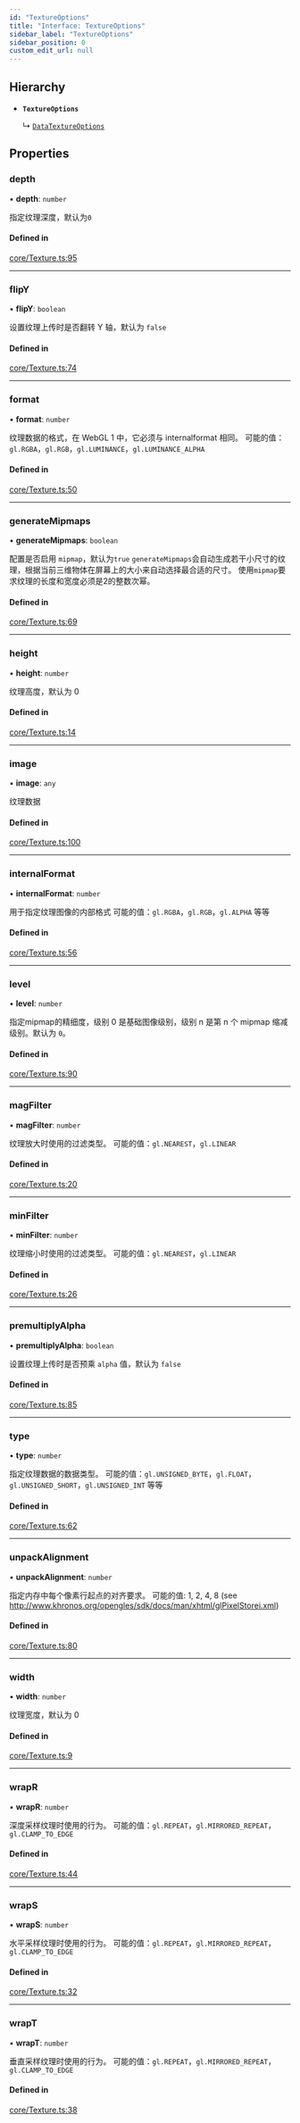 ```yaml
---
id: "TextureOptions"
title: "Interface: TextureOptions"
sidebar_label: "TextureOptions"
sidebar_position: 0
custom_edit_url: null
---
```


## Hierarchy

- **`TextureOptions`**

  ↳ [`DataTextureOptions`](DataTextureOptions.md)

## Properties

### depth

• **depth**: `number`

指定纹理深度，默认为`0`

#### Defined in

[core/Texture.ts:95](https://github.com/sakitam-gis/vis-engine/blob/master/src/core/Texture.ts?at&#x3D;1f0fb3d#line&#x3D;95)

___

### flipY

• **flipY**: `boolean`

设置纹理上传时是否翻转 Y 轴，默认为 `false`

#### Defined in

[core/Texture.ts:74](https://github.com/sakitam-gis/vis-engine/blob/master/src/core/Texture.ts?at&#x3D;1f0fb3d#line&#x3D;74)

___

### format

• **format**: `number`

纹理数据的格式，在 WebGL 1 中，它必须与 internalformat 相同。
可能的值：`gl.RGBA`，`gl.RGB`，`gl.LUMINANCE`，`gl.LUMINANCE_ALPHA`

#### Defined in

[core/Texture.ts:50](https://github.com/sakitam-gis/vis-engine/blob/master/src/core/Texture.ts?at&#x3D;1f0fb3d#line&#x3D;50)

___

### generateMipmaps

• **generateMipmaps**: `boolean`

配置是否启用 `mipmap`，默认为`true`
`generateMipmaps`会自动生成若干小尺寸的纹理，根据当前三维物体在屏幕上的大小来自动选择最合适的尺寸。
使用`mipmap`要求纹理的长度和宽度必须是2的整数次幂。

#### Defined in

[core/Texture.ts:69](https://github.com/sakitam-gis/vis-engine/blob/master/src/core/Texture.ts?at&#x3D;1f0fb3d#line&#x3D;69)

___

### height

• **height**: `number`

纹理高度，默认为 0

#### Defined in

[core/Texture.ts:14](https://github.com/sakitam-gis/vis-engine/blob/master/src/core/Texture.ts?at&#x3D;1f0fb3d#line&#x3D;14)

___

### image

• **image**: `any`

纹理数据

#### Defined in

[core/Texture.ts:100](https://github.com/sakitam-gis/vis-engine/blob/master/src/core/Texture.ts?at&#x3D;1f0fb3d#line&#x3D;100)

___

### internalFormat

• **internalFormat**: `number`

用于指定纹理图像的内部格式
可能的值：`gl.RGBA`，`gl.RGB`，`gl.ALPHA` 等等

#### Defined in

[core/Texture.ts:56](https://github.com/sakitam-gis/vis-engine/blob/master/src/core/Texture.ts?at&#x3D;1f0fb3d#line&#x3D;56)

___

### level

• **level**: `number`

指定mipmap的精细度，级别 0 是基础图像级别，级别 n 是第 n 个 mipmap 缩减级别。默认为 `0`。

#### Defined in

[core/Texture.ts:90](https://github.com/sakitam-gis/vis-engine/blob/master/src/core/Texture.ts?at&#x3D;1f0fb3d#line&#x3D;90)

___

### magFilter

• **magFilter**: `number`

纹理放大时使用的过滤类型。
可能的值：`gl.NEAREST`，`gl.LINEAR`

#### Defined in

[core/Texture.ts:20](https://github.com/sakitam-gis/vis-engine/blob/master/src/core/Texture.ts?at&#x3D;1f0fb3d#line&#x3D;20)

___

### minFilter

• **minFilter**: `number`

纹理缩小时使用的过滤类型。
可能的值：`gl.NEAREST`，`gl.LINEAR`

#### Defined in

[core/Texture.ts:26](https://github.com/sakitam-gis/vis-engine/blob/master/src/core/Texture.ts?at&#x3D;1f0fb3d#line&#x3D;26)

___

### premultiplyAlpha

• **premultiplyAlpha**: `boolean`

设置纹理上传时是否预乘 `alpha` 值，默认为 `false`

#### Defined in

[core/Texture.ts:85](https://github.com/sakitam-gis/vis-engine/blob/master/src/core/Texture.ts?at&#x3D;1f0fb3d#line&#x3D;85)

___

### type

• **type**: `number`

指定纹理数据的数据类型。
可能的值：`gl.UNSIGNED_BYTE`，`gl.FLOAT`，`gl.UNSIGNED_SHORT`，`gl.UNSIGNED_INT` 等等

#### Defined in

[core/Texture.ts:62](https://github.com/sakitam-gis/vis-engine/blob/master/src/core/Texture.ts?at&#x3D;1f0fb3d#line&#x3D;62)

___

### unpackAlignment

• **unpackAlignment**: `number`

指定内存中每个像素行起点的对齐要求。
可能的值: 1, 2, 4, 8 (see http://www.khronos.org/opengles/sdk/docs/man/xhtml/glPixelStorei.xml)

#### Defined in

[core/Texture.ts:80](https://github.com/sakitam-gis/vis-engine/blob/master/src/core/Texture.ts?at&#x3D;1f0fb3d#line&#x3D;80)

___

### width

• **width**: `number`

纹理宽度，默认为 0

#### Defined in

[core/Texture.ts:9](https://github.com/sakitam-gis/vis-engine/blob/master/src/core/Texture.ts?at&#x3D;1f0fb3d#line&#x3D;9)

___

### wrapR

• **wrapR**: `number`

深度采样纹理时使用的行为。
可能的值：`gl.REPEAT`，`gl.MIRRORED_REPEAT`，`gl.CLAMP_TO_EDGE`

#### Defined in

[core/Texture.ts:44](https://github.com/sakitam-gis/vis-engine/blob/master/src/core/Texture.ts?at&#x3D;1f0fb3d#line&#x3D;44)

___

### wrapS

• **wrapS**: `number`

水平采样纹理时使用的行为。
可能的值：`gl.REPEAT`，`gl.MIRRORED_REPEAT`，`gl.CLAMP_TO_EDGE`

#### Defined in

[core/Texture.ts:32](https://github.com/sakitam-gis/vis-engine/blob/master/src/core/Texture.ts?at&#x3D;1f0fb3d#line&#x3D;32)

___

### wrapT

• **wrapT**: `number`

垂直采样纹理时使用的行为。
可能的值：`gl.REPEAT`，`gl.MIRRORED_REPEAT`，`gl.CLAMP_TO_EDGE`

#### Defined in

[core/Texture.ts:38](https://github.com/sakitam-gis/vis-engine/blob/master/src/core/Texture.ts?at&#x3D;1f0fb3d#line&#x3D;38)
